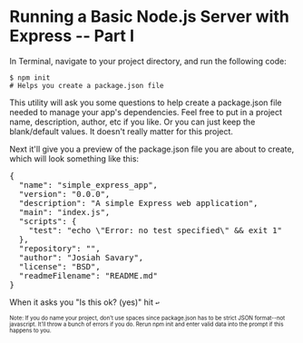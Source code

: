 Running a Basic Node.js Server with Express -- Part I
=====================================================
In Terminal, navigate to your project directory, and run the following code:

    $ npm init
    # Helps you create a package.json file
    
This utility will ask you some questions to help create a package.json file needed to manage your app's dependencies. Feel free to put in a project name, description, author, etc if you like. Or you can just keep the blank/default values. It doesn't really matter for this project.

Next it'll give you a preview of the package.json file you are about to create, which will look something like this:

<pre>
{
  "name": "simple_express_app",
  "version": "0.0.0",
  "description": "A simple Express web application",
  "main": "index.js",
  "scripts": {
    "test": "echo \"Error: no test specified\" && exit 1"
  },
  "repository": "",
  "author": "Josiah Savary",
  "license": "BSD",
  "readmeFilename": "README.md"
}
</pre>

When it asks you "Is this ok? (yes)" hit `↩`

<sup><sub>
Note: If you do name your project, don't use spaces since package.json has to be strict JSON format--not javascript. It'll throw a bunch of errors if you do. Rerun npm init and enter valid data into the prompt if this happens to you.
</sub></sup>